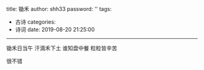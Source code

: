 title: 锄禾
author: shh33
password: ''
tags:
  - 古诗
categories:
  - 诗词
date: 2019-08-20 21:25:00
---
锄禾日当午
汗滴禾下土
谁知盘中餐
粒粒皆辛苦
<!--more-->
很不错